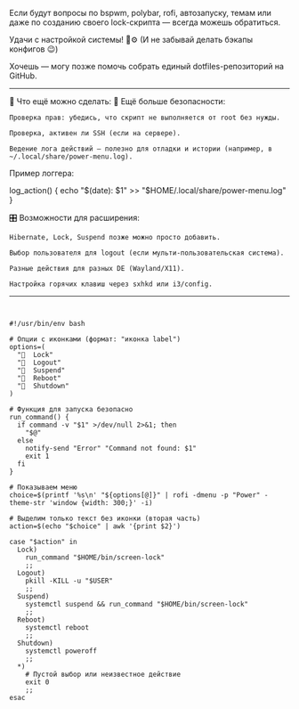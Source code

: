 Если будут вопросы по bspwm, polybar, rofi, автозапуску, темам или даже по созданию своего lock-скрипта — всегда можешь обратиться.

Удачи с настройкой системы! 🧠⚙️
(И не забывай делать бэкапы конфигов 😉)

Хочешь — могу позже помочь собрать единый dotfiles-репозиторий на GitHub.


---



📌 Что ещё можно сделать:
🔐 Ещё больше безопасности:

    Проверка прав: убедись, что скрипт не выполняется от root без нужды.

    Проверка, активен ли SSH (если на сервере).

    Ведение лога действий — полезно для отладки и истории (например, в ~/.local/share/power-menu.log).

Пример логгера:

log_action() {
  echo "$(date): $1" >> "$HOME/.local/share/power-menu.log"
}

🎛 Возможности для расширения:

    Hibernate, Lock, Suspend позже можно просто добавить.

    Выбор пользователя для logout (если мульти-пользовательская система).

    Разные действия для разных DE (Wayland/X11).

    Настройка горячих клавиш через sxhkd или i3/config.


----

```


#!/usr/bin/env bash

# Опции с иконками (формат: "иконка label")
options=(
  "  Lock"
  "  Logout"
  "  Suspend"
  "  Reboot"
  "  Shutdown"
)

# Функция для запуска безопасно
run_command() {
  if command -v "$1" >/dev/null 2>&1; then
    "$@"
  else
    notify-send "Error" "Command not found: $1"
    exit 1
  fi
}

# Показываем меню
choice=$(printf '%s\n' "${options[@]}" | rofi -dmenu -p "Power" -theme-str 'window {width: 300;}' -i)

# Выделим только текст без иконки (вторая часть)
action=$(echo "$choice" | awk '{print $2}')

case "$action" in
  Lock)
    run_command "$HOME/bin/screen-lock"
    ;;
  Logout)
    pkill -KILL -u "$USER"
    ;;
  Suspend)
    systemctl suspend && run_command "$HOME/bin/screen-lock"
    ;;
  Reboot)
    systemctl reboot
    ;;
  Shutdown)
    systemctl poweroff
    ;;
  *)
    # Пустой выбор или неизвестное действие
    exit 0
    ;;
esac

```
